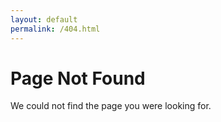 ```yaml
---
layout: default
permalink: /404.html
---
```


# Page Not Found

We could not find the page you were looking for.

<script defer>
  if (window.location.pathname.match(/^\/api.*/)) {
    var redirectEl = document.createElement("p");
    redirectEl.innerHTML = "Redirecting you to the latest documentation in 5 seconds..."
    document.getElementById("main-content").appendChild(redirectEl);
    setTimeout(function() {
      window.location.href = '/api';
    }, 5000);
  }
</script>
